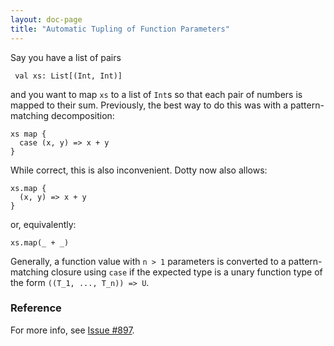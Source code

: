 ```yaml
---
layout: doc-page
title: "Automatic Tupling of Function Parameters"
---
```


Say you have a list of pairs

     val xs: List[(Int, Int)]

and you want to map `xs` to a list of `Int`s so that each pair of numbers is mapped to
their sum. Previously, the best way to do this was with a pattern-matching decomposition:

    xs map {
      case (x, y) => x + y
    }

While correct, this is also inconvenient. Dotty now also allows:

    xs.map {
      (x, y) => x + y
    }

or, equivalently:

    xs.map(_ + _)

Generally, a function value with `n > 1` parameters is converted to a
pattern-matching closure using `case` if the expected type is a unary
function type of the form `((T_1, ..., T_n)) => U`.

### Reference

For more info, see [Issue #897](https://github.com/lampepfl/dotty/issues/897).
